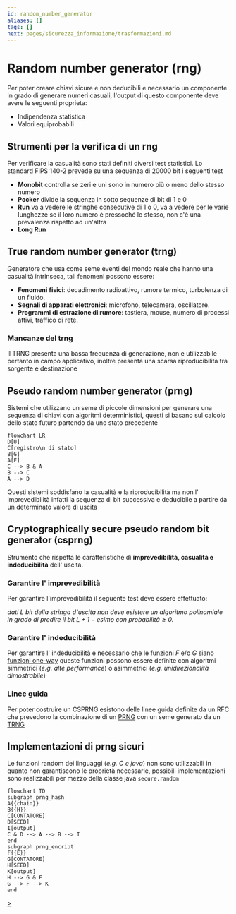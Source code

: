 ```yaml
---
id: random_number_generator
aliases: []
tags: []
next: pages/sicurezza_informazione/trasformazioni.md
---
```


# Random number generator (rng)

Per poter creare chiavi sicure e non deducibili e necessario un componente in grado di generare numeri casuali, l'output di questo componente deve avere le seguenti proprieta:

-   Indipendenza statistica
-   Valori equiprobabili

## Strumenti per la verifica di un rng

Per verificare la casualità sono stati definiti diversi test statistici. Lo standard FIPS 140-2 prevede su una sequenza di 20000 bit i seguenti test

-   **Monobit** controlla se zeri e uni sono in numero più o meno dello stesso numero
-   **Pocker** divide la sequenza in sotto sequenze di bit di 1 e 0
-   **Run** va a vedere le stringhe consecutive di 1 o 0, va a vedere per le varie lunghezze se il loro numero è pressoché lo stesso, non c'è una prevalenza rispetto ad un\'altra
-   **Long Run**

## True random number generator (trng)

Generatore che usa come seme eventi del mondo reale che hanno una casualità intrinseca, tali fenomeni possono essere:

-   **Fenomeni fisici**: decadimento radioattivo, rumore termico, turbolenza di un fluido.
-   **Segnali di apparati elettronici**: microfono, telecamera, oscillatore.
-   **Programmi di estrazione di rumore**: tastiera, mouse, numero di processi attivi, traffico di rete.

### Mancanze del trng

Il TRNG presenta una bassa frequenza di generazione, non e utilizzabile pertanto in campo applicativo, inoltre presenta una scarsa riproducibilità tra sorgente e destinazione

## Pseudo random number generator (prng)

Sistemi che utilizzano un seme di piccole dimensioni per generare una sequenza di chiavi con algoritmi deterministici, questi si basano sul calcolo dello stato futuro partendo da uno stato precedente

```mermaid
flowchart LR
D[U]
C[registro\n di stato]
B[G]
A[F]
C --> B & A
B --> C
A --> D
```

Questi sistemi soddisfano la casualità e la riproducibilità ma non l' imprevedibilità infatti la sequenza di bit successiva e deducibile a partire da un determinato valore di uscita

## Cryptographically secure pseudo random bit generator (csprng)

Strumento che rispetta le caratteristiche di **imprevedibilità, casualità e indeducibilità** dell' uscita.

### Garantire l' imprevedibilità

Per garantire l'imprevedibilità il seguente test deve essere effettuato:

*dati $L$ bit della stringa d'uscita non deve esistere un algoritmo polinomiale in grado di predire il bit $L+1-esimo$ con $probabilità \geq 0.$*

### Garantire l' indeducibilità

Per garantire l' indeducibilità e necessario che le funzioni $F$ e/o $G$ siano [funzioni one-way](pages/sicurezza_informazione/trasformazioni.md#cosa%20serve%20per%20rendere%20le%20trasformazioni%20sicure?) queste funzioni possono essere definite con algoritmi simmetrici (*e.g. alte performance*) o asimmetrici (*e.g. unidirezionalità dimostrabile*)

### Linee guida

Per poter costruire un CSPRNG esistono delle linee guida definite da un RFC che prevedono la combinazione di un [PRNG](#PSEUDO%20RANDOM%20NUMBER%20GENERATOR%20(PRNG)) con un seme generato da un [TRNG](#TRUE%20RANDOM%20NUMBER%20GENERATOR%20(TRNG))

## Implementazioni di prng sicuri

Le funzioni random dei linguaggi (*e.g. C e java*) non sono utilizzabili in quanto non garantiscono le proprietà necessarie, possibili implementazioni sono realizzabili per mezzo della classe java `secure.random`

```mermaid
flowchart TD
subgraph prng_hash
A{{chain}}
B{{H}}
C[CONTATORE]
D[SEED]
I[output]
C & D --> A --> B --> I
end
subgraph prng_encript
F{{E}}
G[CONTATORE]
H[SEED]
K[output]
H --> G & F
G --> F --> K
end
```
[>](pages/sicurezza_informazione/trasformazioni.md)
